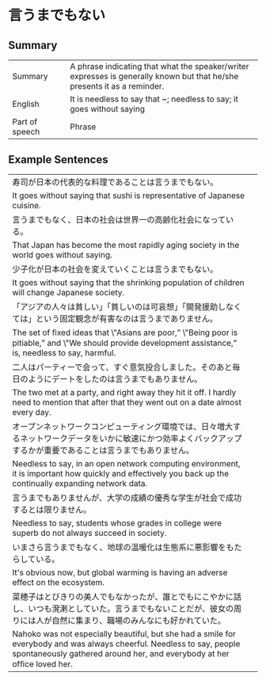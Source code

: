 # 言うまでもない

## Summary

<table><tr>   <td>Summary<td>   <td>A phrase indicating that what the speaker/writer expresses is generally known but that he/she presents it as a reminder.</td><tr><tr>   <td>English<td>   <td>It is needless to say that ~; needless to say; it goes without saying</td><tr><tr>   <td>Part of speech<td>   <td>Phrase</td><tr></table></table></table>

## Example Sentences

<table><tr><td>寿司が日本の代表的な料理であることは言うまでもない。<td><tr><tr><td>It goes without saying that sushi is representative of Japanese cuisine.<td><tr><tr><td>言うまでもなく、日本の社会は世界一の高齢化社会になっている。<td><tr><tr><td>That Japan has become the most rapidly aging society in the world goes without saying.<td><tr><tr><td>少子化が日本の社会を変えていくことは言うまでもない。<td><tr><tr><td>It goes without saying that the shrinking population of children will change Japanese society.<td><tr><tr><td>「アジアの人々は貧しい」「貧しいのは可哀想」「開発援助しなくては」という固定観念が有害なのは言うまでありません。<td><tr><tr><td>The set of ﬁxed ideas that \"Asians are poor,” \"Being poor is pitiable,” and \"We should provide development assistance,” is, needless to say, harmful.<td><tr><tr><td>二人はパーティーで会って、すぐ意気投合しました。そのあと毎日のようにデートをしたのは言うまでもありません。<td><tr><tr><td>The two met at a party, and right away they hit it off. I hardly need to mention that after that they went out on a date almost every day.<td><tr><tr><td>オープンネットワークコンピューティング環境では、日々増大するネットワークデータをいかに敏速にかつ効率よくバックアップするかが重要であることは言うまでもありません。<td><tr><tr><td>Needless to say, in an open network computing environment, it is important how quickly and effectively you back up the continually expanding network data.<td><tr><tr><td>言うまでもありませんが、大学の成績の優秀な学生が社会で成功するとは限りません。<td><tr><tr><td>Needless to say, students whose grades in college were superb do not always succeed in society.<td><tr><tr><td>いまさら言うまでもなく、地球の温暖化は生態系に悪影響をもたらしている。<td><tr><tr><td>It's obvious now, but global warming is having an adverse effect on the ecosystem.<td><tr><tr><td>菜穂子はとびきりの美人でもなかったが、誰とでもにこやかに話し、いつも溌溂としていた。言うまでもないことだが、彼女の周りには人が自然に集まり、職場のみんなにも好かれていた。<td><tr><tr><td>Nahoko was not especially beautiful, but she had a smile for everybody and was always cheerful. Needless to say, people spontaneously gathered around her, and everybody at her ofﬁce loved her.<td><tr></table>

